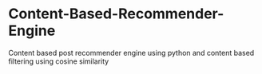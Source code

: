 # Content-Based-Recommender-Engine
Content based post recommender engine using python and content based filtering using cosine similarity
